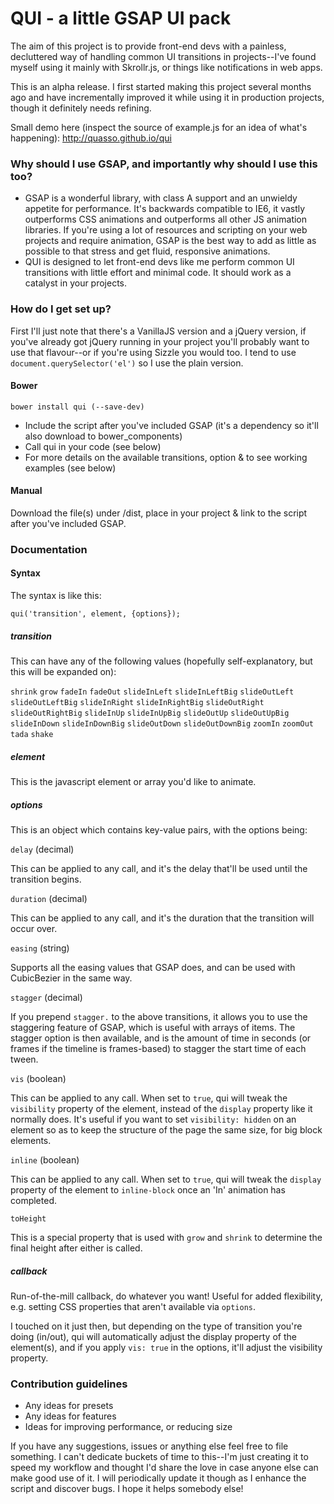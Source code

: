 # **QUI - a little GSAP UI pack** #

The aim of this project is to provide front-end devs with a painless, decluttered way of handling common UI transitions in projects--I've found myself using it mainly with Skrollr.js, or things like notifications in web apps.

This is an alpha release. I first started making this project several months ago and have incrementally improved it while using it in production projects, though it definitely needs refining. 

Small demo here (inspect the source of example.js for an idea of what's happening): http://quasso.github.io/qui

### Why should I use GSAP, and importantly why should I use this too? ###

* GSAP is a wonderful library, with class A support and an unwieldy appetite for performance. It's backwards compatible to IE6, it vastly outperforms CSS animations and outperforms all other JS animation libraries. If you're using a lot of resources and scripting on your web projects and require animation, GSAP is the best way to add as little as possible to that stress and get fluid, responsive animations.
* QUI is designed to let front-end devs like me perform common UI transitions with little effort and minimal code. It should work as a catalyst in your projects. 

### How do I get set up? ###

First I'll just note that there's a VanillaJS version and a jQuery version, if you've already got jQuery running in your project you'll probably want to use that flavour--or if you're using Sizzle you would too. I tend to use `document.querySelector('el')` so I use the plain version. 

#### Bower ####

`bower install qui (--save-dev)`

* Include the script after you've included GSAP (it's a dependency so it'll also download to bower_components)
* Call qui in your code (see below)
* For more details on the available transitions, option & to see working examples (see below)

#### Manual ####

Download the file(s) under /dist, place in your project & link to the script after you've included GSAP.

### Documentation ###

#### Syntax ####

The syntax is like this:

`qui('transition', element, {options});`

##### transition #####

This can have any of the following values (hopefully self-explanatory, but this will be expanded on): 

`shrink`
`grow`
`fadeIn`
`fadeOut`
`slideInLeft`
`slideInLeftBig`
`slideOutLeft`
`slideOutLeftBig`
`slideInRight`
`slideInRightBig`
`slideOutRight`
`slideOutRightBig`
`slideInUp`
`slideInUpBig`
`slideOutUp`
`slideOutUpBig`
`slideInDown`
`slideInDownBig`
`slideOutDown`
`slideOutDownBig`
`zoomIn`
`zoomOut`
`tada`
`shake`

##### element #####

This is the javascript element or array you'd like to animate.

##### options #####
 
This is an object which contains key-value pairs, with the options being:

`delay` (decimal)

This can be applied to any call, and it's the delay that'll be used until the transition begins.

`duration` (decimal)

This can be applied to any call, and it's the duration that the transition will occur over.

`easing` (string)

Supports all the easing values that GSAP does, and can be used with CubicBezier in the same way.

`stagger` (decimal)

If you prepend `stagger.` to the above transitions, it allows you to use the staggering feature of GSAP, which is useful with arrays of items. The stagger option is then available, and is the amount of time in seconds (or frames if the timeline is frames-based) to stagger the start time of each tween.

`vis` (boolean)

This can be applied to any call. When set to `true`, qui will tweak the `visibility` property of the element, instead of the `display` property like it normally does. It's useful if you want to set `visibility: hidden` on an element so as to keep the structure of the page the same size, for big block elements.

`inline` (boolean)

This can be applied to any call. When set to `true`, qui will tweak the `display` property of the element to `inline-block` once an 'In' animation has completed.

`toHeight`

This is a special property that is used with `grow` and `shrink` to determine the final height after either is called. 

##### callback #####

Run-of-the-mill callback, do whatever you want! Useful for added flexibility, e.g. setting CSS properties that aren't available via `options`.

I touched on it just then, but depending on the type of transition you're doing (in/out), qui will automatically adjust the display property of the element(s), and if you apply `vis: true` in the options, it'll adjust the visibility property.

### Contribution guidelines ###

* Any ideas for presets
* Any ideas for features
* Ideas for improving performance, or reducing size

If you have any suggestions, issues or anything else feel free to file something. I can't dedicate buckets of time to this--I'm just creating it to speed my workflow and thought I'd share the love in case anyone else can make good use of it. I will periodically update it though as I enhance the script and discover bugs. I hope it helps somebody else!
